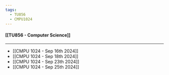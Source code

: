 ```yaml
---
tags:
  - TU856
  - CMPU1024
---
```

#### [[TU856 - Computer Science]]

---

- [[CMPU 1024 - Sep 16th 2024]]
- [[CMPU 1024 - Sep 18th 2024]]
- [[CMPU 1024 - Sep 23th 2024]]
- [[CMPU 1024 - Sep 25th 2024]]